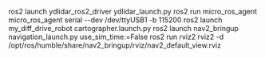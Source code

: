 ros2 launch ydlidar_ros2_driver ydlidar_launch.py
ros2 run micro_ros_agent micro_ros_agent serial --dev /dev/ttyUSB1 -b 115200
ros2 launch my_diff_drive_robot cartographer.launch.py
ros2 launch nav2_bringup navigation_launch.py use_sim_time:=False
ros2 run rviz2 rviz2 -d /opt/ros/humble/share/nav2_bringup/rviz/nav2_default_view.rviz
